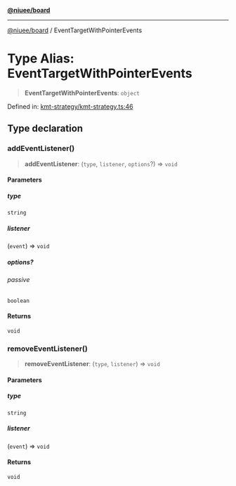 [**@niuee/board**](../README.md)

***

[@niuee/board](../globals.md) / EventTargetWithPointerEvents

# Type Alias: EventTargetWithPointerEvents

> **EventTargetWithPointerEvents**: `object`

Defined in: [kmt-strategy/kmt-strategy.ts:46](https://github.com/niuee/board/blob/a0a1179721d4f4b943b6a9bc156753ac9737e502/src/kmt-strategy/kmt-strategy.ts#L46)

## Type declaration

### addEventListener()

> **addEventListener**: (`type`, `listener`, `options`?) => `void`

#### Parameters

##### type

`string`

##### listener

(`event`) => `void`

##### options?

###### passive

`boolean`

#### Returns

`void`

### removeEventListener()

> **removeEventListener**: (`type`, `listener`) => `void`

#### Parameters

##### type

`string`

##### listener

(`event`) => `void`

#### Returns

`void`
